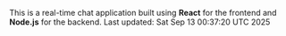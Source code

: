 This is a real-time chat application built using **React** for the frontend and **Node.js** for the backend.
Last updated: Sat Sep 13 00:37:20 UTC 2025
